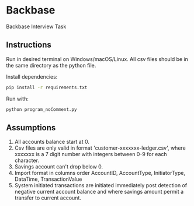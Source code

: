 # Backbase

Backbase Interview Task

## Instructions

Run in desired terminal on Windows/macOS/Linux. All csv files should be in the same directory as the python file.

Install dependencies:

```bash
pip install -r requirements.txt
```

Run with:

```bash
python program_noComment.py
```

## Assumptions

1. All accounts balance start at 0.
2. Csv files are only valid in format 'customer-xxxxxxx-ledger.csv', where xxxxxxx is a
    7 digit number with integers between 0-9 for each character.
3. Savings account can't drop below 0.
4. Import format in columns order AccountID, AccountType, InitiatorType, DataTime,
TransactionValue
5. System initiated transactions are initiated immediately post detection of negative
    current account balance and where savings amount permit a transfer to current
    account.
